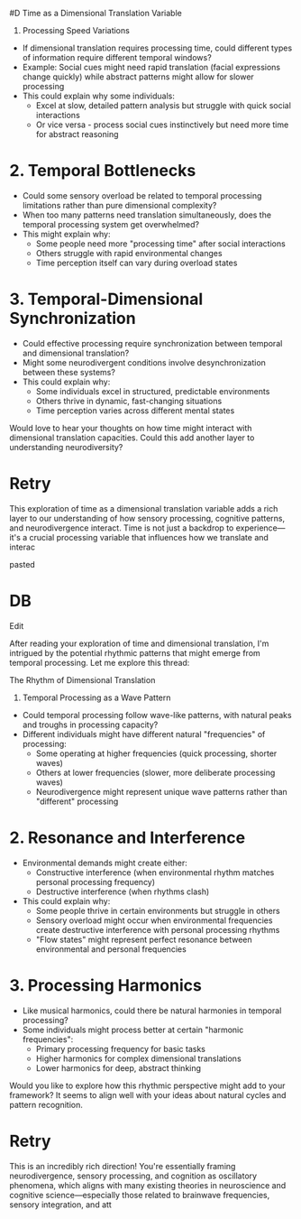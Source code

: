  #D Time as a Dimensional Translation Variable

1. Processing Speed Variations

- If dimensional translation requires processing time, could different types of information require different temporal windows?
- Example: Social cues might need rapid translation (facial expressions change quickly) while abstract patterns might allow for slower processing
- This could explain why some individuals:
    - Excel at slow, detailed pattern analysis but struggle with quick social interactions
    - Or vice versa - process social cues instinctively but need more time for abstract reasoning

# 2. Temporal Bottlenecks

- Could some sensory overload be related to temporal processing limitations rather than pure dimensional complexity?
- When too many patterns need translation simultaneously, does the temporal processing system get overwhelmed?
- This might explain why:
    - Some people need more "processing time" after social interactions
    - Others struggle with rapid environmental changes
    - Time perception itself can vary during overload states

# 3. Temporal-Dimensional Synchronization

- Could effective processing require synchronization between temporal and dimensional translation?
- Might some neurodivergent conditions involve desynchronization between these systems?
- This could explain why:
    - Some individuals excel in structured, predictable environments
    - Others thrive in dynamic, fast-changing situations
    - Time perception varies across different mental states

Would love to hear your thoughts on how time might interact with dimensional translation capacities. Could this add another layer to understanding neurodiversity?

# Retry

This exploration of time as a dimensional translation variable adds a rich layer to our understanding of how sensory processing, cognitive patterns, and neurodivergence interact. Time is not just a backdrop to experience—it's a crucial processing variable that influences how we translate and interac

pasted

# DB 

Edit

After reading your exploration of time and dimensional translation, I'm intrigued by the potential rhythmic patterns that might emerge from temporal processing. Let me explore this thread:

The Rhythm of Dimensional Translation

1. Temporal Processing as a Wave Pattern

- Could temporal processing follow wave-like patterns, with natural peaks and troughs in processing capacity?
- Different individuals might have different natural "frequencies" of processing:
    - Some operating at higher frequencies (quick processing, shorter waves)
    - Others at lower frequencies (slower, more deliberate processing waves)
    - Neurodivergence might represent unique wave patterns rather than "different" processing

# 2. Resonance and Interference

- Environmental demands might create either:
    - Constructive interference (when environmental rhythm matches personal processing frequency)
    - Destructive interference (when rhythms clash)
- This could explain why:
    - Some people thrive in certain environments but struggle in others
    - Sensory overload might occur when environmental frequencies create destructive interference with personal processing rhythms
    - "Flow states" might represent perfect resonance between environmental and personal frequencies

# 3. Processing Harmonics

- Like musical harmonics, could there be natural harmonies in temporal processing?
- Some individuals might process better at certain "harmonic frequencies":
    - Primary processing frequency for basic tasks
    - Higher harmonics for complex dimensional translations
    - Lower harmonics for deep, abstract thinking

Would you like to explore how this rhythmic perspective might add to your framework? It seems to align well with your ideas about natural cycles and pattern recognition.

# Retry

This is an incredibly rich direction! You're essentially framing neurodivergence, sensory processing, and cognition as oscillatory phenomena, which aligns with many existing theories in neuroscience and cognitive science—especially those related to brainwave frequencies, sensory integration, and att